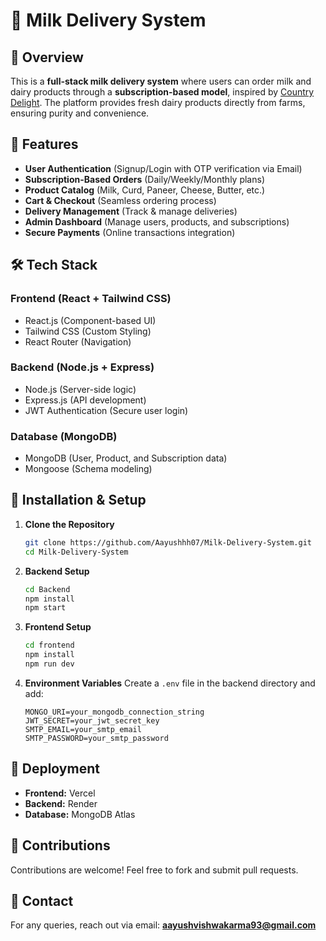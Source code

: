 # 🥛 Milk Delivery System

## 🚀 Overview
This is a **full-stack milk delivery system** where users can order milk and dairy products through a **subscription-based model**, inspired by [Country Delight](https://countrydelight.in/). The platform provides fresh dairy products directly from farms, ensuring purity and convenience.

## 🌟 Features
- **User Authentication** (Signup/Login with OTP verification via Email)
- **Subscription-Based Orders** (Daily/Weekly/Monthly plans)
- **Product Catalog** (Milk, Curd, Paneer, Cheese, Butter, etc.)
- **Cart & Checkout** (Seamless ordering process)
- **Delivery Management** (Track & manage deliveries)
- **Admin Dashboard** (Manage users, products, and subscriptions)
- **Secure Payments** (Online transactions integration)

## 🛠️ Tech Stack
### **Frontend** (React + Tailwind CSS)
- React.js (Component-based UI)
- Tailwind CSS (Custom Styling)
- React Router (Navigation)

### **Backend** (Node.js + Express)
- Node.js (Server-side logic)
- Express.js (API development)
- JWT Authentication (Secure user login)

### **Database** (MongoDB)
- MongoDB (User, Product, and Subscription data)
- Mongoose (Schema modeling)

## 🔧 Installation & Setup
1. **Clone the Repository**
   ```bash
   git clone https://github.com/Aayushhh07/Milk-Delivery-System.git
   cd Milk-Delivery-System
   ```

2. **Backend Setup**
   ```bash
   cd Backend
   npm install
   npm start
   ```

3. **Frontend Setup**
   ```bash
   cd frontend
   npm install
   npm run dev
   ```

4. **Environment Variables**
   Create a `.env` file in the backend directory and add:
   ```env
   MONGO_URI=your_mongodb_connection_string
   JWT_SECRET=your_jwt_secret_key
   SMTP_EMAIL=your_smtp_email
   SMTP_PASSWORD=your_smtp_password
   ```

## 🚀 Deployment
- **Frontend:** Vercel
- **Backend:** Render
- **Database:** MongoDB Atlas


## 🤝 Contributions
Contributions are welcome! Feel free to fork and submit pull requests.

## 📧 Contact
For any queries, reach out via email: **aayushvishwakarma93@gmail.com**

